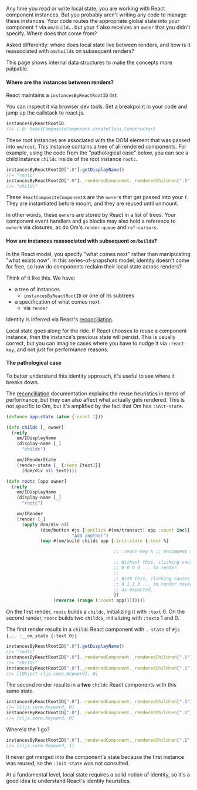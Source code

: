 Any time you read or write local state, you are working with React component instances. But you probably aren't writing any code to manage these instances. Your code routes the appropriate global state into your component `f` via `om/build`... but your `f` also receives an `owner` that you didn't specify. Where does that come from?

Asked differently: where does local state live between renders, and how is it reassociated with `om/build`s on subsequent renders?

This page shows internal data structures to make the concepts more palpable.

#### Where are the instances between renders?

React maintains a `instancesByReactRootID` list.

You can inspect it via browser dev tools. Set a breakpoint in your code and jump up the callstack to react.js.

```javascript
instancesByReactRootID
//= {.0: ReactCompositeComponent.createClass.Constructor}
```

These root instances are associated with the DOM element that was passed into `om/root`. This instance contains a tree of all rendered components. For example, using the code from the "pathological case" below, you can see a child instance `childc` inside of the root instance `rootc`.

```javascript
instancesByReactRootID[".0"].getDisplayName()
//= "rootc"
instancesByReactRootID[".0"]._renderedComponent._renderedChildren[".1"].getDisplayName()
//= "childc"
```

These `ReactCompositeComponent`s are the `owner`s that get passed into your `f`. They are instantiated before mount, and they are reused until unmount.

In other words, these `owner`s are stored by React in a list of trees. Your component event handlers and `go` blocks may also hold a reference to `owner`s via closures, as do Om's `render-queue` and `ref-cursors`.


#### How are instances reassociated with subsequent `om/build`s?

In the React model, you specify "what comes next" rather than manipulating "what exists now". In this series-of-snapshots model, identity doesn't come for free, so how do components reclaim their local state across renders?

Think of it like this. We have:
* a tree of instances  
  * `instancesByReactRootID` or one of its subtrees
* a specification of what comes next  
  * via `render`  
  
Identity is inferred via React's [reconciliation](http://facebook.github.io/react/docs/reconciliation.html).

Local state goes along for the ride. If React chooses to reuse a component instance, then the instance's previous state will persist. This is usually correct, but you can imagine cases where you have to nudge it via `:react-key`, and not just for performance reasons.


#### The pathological case

To better understand this identity approach, it's useful to see where it breaks down.

The [reconciliation](http://facebook.github.io/react/docs/reconciliation.html) documentation explains the reuse heuristics in terms of performance, but they can also affect what actually gets rendered. This is not specific to Om, but it's amplified by the fact that Om has `:init-state`.


```clojure
(defonce app-state (atom {:count 1}))

(defn childc [_ owner]
  (reify
	om/IDisplayName
	(display-name [_]
	  "childc")

	om/IRenderState
	(render-state [_ {:keys [text]}]
	  (dom/div nil text))))

(defn rootc [app owner]
  (reify
	om/IDisplayName
	(display-name [_]
	  "rootc")

	om/IRender
	(render [_]
	  (apply dom/div nil
			 (dom/button #js {:onClick #(om/transact! app :count inc)}
						 "Add another")
			 (map #(om/build childc app {:init-state {:text %}

										 ;; :react-key % ;; Uncomment to fix.

										 ;; Without this, clicking causes
										 ;; 0 0 0 0 ... to render.
										 ;;
										 ;; With this, clicking causes
										 ;; 0 1 2 3 ... to render reversed,
										 ;; as expected.
										 })
				  (reverse (range (:count app))))))))
```

On the first render, `rootc` builds a `childc`, initializing it with `:text` 0.
On the second render, `rootc` builds two `childc`s, initializing with `:text`s 1 and 0.

The first render results in a `childc` React component with `.-state` of `#js {... :__om_state {:text 0}}`.

```javascript
instancesByReactRootID[".0"].getDisplayName()
//= "rootc"
instancesByReactRootID[".0"]._renderedComponent._renderedChildren[".1"].getDisplayName()
//= "childc"
instancesByReactRootID[".0"]._renderedComponent._renderedChildren[".1"].state.__om_state.arr
//= [[Object cljs.core.Keyword], 0]
```

The second render results in a **two** `childc` React components with this same state.
```javascript
instancesByReactRootID[".0"]._renderedComponent._renderedChildren[".1"].state.__om_state.arr
//= [cljs.core.Keyword, 0]
instancesByReactRootID[".0"]._renderedComponent._renderedChildren[".2"].state.__om_state.arr
//= [cljs.core.Keyword, 0]
```

Where'd the 1 go?
```javascript
instancesByReactRootID[".0"]._renderedComponent._renderedChildren[".1"].props.__om_init_state.arr
//= [cljs.core.Keyword, 1]
```

It never got merged into the component's state because the first instance was reused, so the `:init-state` was not consulted.

At a fundamental level, local state requires a solid notion of identity, so it's a good idea to understand React's identity heuristics.